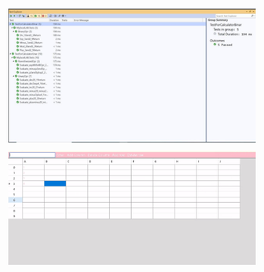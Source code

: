 <p align="center">
  <img src="./screen.png">
</p>

<p align="center">
  <img src="./screen2.png">
</p>
